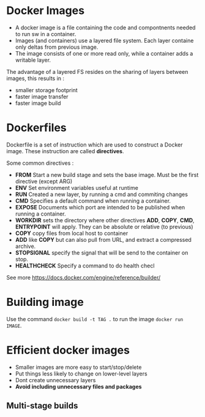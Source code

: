 # Docker Images

- A docker image is a file containing the code and compontnents needed to run sw in a container.
- Images (and containers) use a layered file system. Each layer containe only deltas from previous image.
- The image consists of one or more read only, while a container adds a writable layer.

The advantage of a layered FS resides on the sharing of layers between images, this results in :
- smaller storage footprint
- faster image transfer
- faster image build

# Dockerfiles

Dockerfile is a set of instruction which are used to construct a Docker image. These instruction are called **directives**.

Some common directives :
- **FROM** Start a new build stage and sets the base image. Must be the first directive (except ARG)
- **ENV** Set environment variables useful at runtime
- **RUN** Created a new layer, by running a cmd and commiting changes
- **CMD** Specifies a default command when running a container.
- **EXPOSE** Documents which port are intended to be published when running a container.
- **WORKDIR** sets the directory where other directives **ADD**, **COPY**, **CMD**, **ENTRYPOINT** will apply. They can be absolute or relative (to previous)
-  **COPY** copy files from local host to container
-  **ADD** like **COPY** but can also pull from URL, and extract a compressed archive.
-  **STOPSIGNAL** specify the signal that will be send to the container on stop.
-  **HEALTHCHECK** Specify a command to do health checl

See more https://docs.docker.com/engine/reference/builder/

# Building image 

Use the command `docker build -t TAG .` to run the image `docker run IMAGE`.

# Efficient docker images

- Smaller images are more easy to start/stop/delete
- Put things less likely to change on lower-level layers
- Dont create unnecessary layers
- **Avoid including unnecessary files and packages**

## Multi-stage builds




